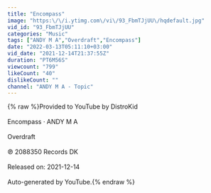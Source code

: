 ```yaml
---
title: "Encompass"
image: "https:\/\/i.ytimg.com\/vi\/93_FbmTJjUU\/hqdefault.jpg"
vid_id: "93_FbmTJjUU"
categories: "Music"
tags: ["ANDY M A","Overdraft","Encompass"]
date: "2022-03-13T05:11:10+03:00"
vid_date: "2021-12-14T21:37:55Z"
duration: "PT6M56S"
viewcount: "799"
likeCount: "40"
dislikeCount: ""
channel: "ANDY M A - Topic"
---
```

{% raw %}Provided to YouTube by DistroKid<br /><br />Encompass · ANDY M A<br /><br />Overdraft<br /><br />℗ 2088350 Records DK<br /><br />Released on: 2021-12-14<br /><br />Auto-generated by YouTube.{% endraw %}
